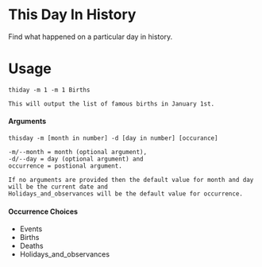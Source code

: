 # This Day In History

Find what happened on a particular day in history.

# Usage


```
thiday -m 1 -m 1 Births

This will output the list of famous births in January 1st.
```

#### Arguments
```
thisday -m [month in number] -d [day in number] [occurance]

-m/--month = month (optional argument),
-d/--day = day (optional argument) and
occurrence = postional argument.

If no arguments are provided then the default value for month and day will be the current date and
Holidays_and_observances will be the default value for occurrence.
```

#### Occurrence Choices
* Events
* Births
* Deaths
* Holidays_and_observances


